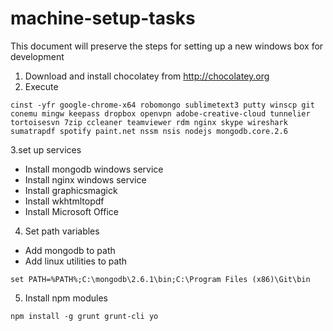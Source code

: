 # machine-setup-tasks
This document will  preserve the steps for setting up a new windows box for development

1. Download and install chocolatey from http://chocolatey.org
2. Execute
```
cinst -yfr google-chrome-x64 robomongo sublimetext3 putty winscp git conemu mingw keepass dropbox openvpn adobe-creative-cloud tunnelier tortoisesvn 7zip ccleaner teamviewer rdm nginx skype wireshark sumatrapdf spotify paint.net nssm nsis nodejs mongodb.core.2.6
 ```
3.set up services
* Install mongodb windows service
* Install nginx windows service
* Install graphicsmagick
* Install wkhtmltopdf
* Install Microsoft Office
4. Set path variables
* Add mongodb to path
* Add linux utilities to path 
 ```
 set PATH=%PATH%;C:\mongodb\2.6.1\bin;C:\Program Files (x86)\Git\bin
 ```
5. Install npm modules
 ```
 npm install -g grunt grunt-cli yo
 ```
